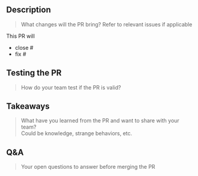 ## Description
> What changes will the PR bring? Refer to relevant issues if applicable
> 
This PR will
- close #<issue id>
- fix #<issue id>

## Testing the PR
> How do your team test if the PR is valid?
  

## Takeaways
> What have you learned from the PR and want to share with your team?\
  Could be knowledge, strange behaviors, etc.
  
## Q&A
> Your open questions to answer before merging the PR
